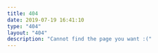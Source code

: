 ```yaml
---
title: 404
date: 2019-07-19 16:41:10
type: "404"
layout: "404"
description: "Cannot find the page you want :("
---
```

